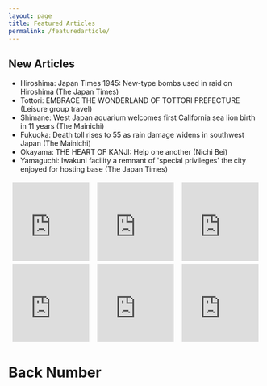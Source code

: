 ```yaml
---
layout: page
title: Featured Articles
permalink: /featuredarticle/
---
```


## New Articles
- Hiroshima: Japan Times 1945: New-type bombs used in raid on Hiroshima (The Japan Times)
- Tottori: EMBRACE THE WONDERLAND OF TOTTORI PREFECTURE (Leisure group travel)
- Shimane: West Japan aquarium welcomes first California sea lion birth in 11 years (The Mainichi)
- Fukuoka: Death toll rises to 55 as rain damage widens in southwest Japan (The Mainichi)
- Okayama: THE HEART OF KANJI: Help one another (Nichi Bei)
- Yamaguchi: Iwakuni facility a remnant of 'special privileges' the city enjoyed for hosting base (The Japan Times)


<table style="border:none;">
  <tbody style="border:none;">
    <tr style="border:none;">
      <td style="border:none;">
        <iframe 
  class="hatenablogcard" 
  style="width:100%;height:155px;max-width:680px;" 
  title="Japan Rail Pass (JR Pass)" 
  src="https://hatenablog-parts.com/embed?url=https://www.japantimes.co.jp/news/2020/08/01/national/history/japan-times-1945-new-type-bombs-used-raid-hiroshima/#.XylOVS0oe3U" 
  width="300" height="150" frameborder="0" scrolling="no">
</iframe></td>
      <td style="border:none;">
      <iframe 
  class="hatenablogcard" 
  style="width:100%;height:155px;max-width:680px;" 
  title="Japan Rail Pass (JR Pass)" 
  src="https://hatenablog-parts.com/embed?url=https://leisuregrouptravel.com/embrace-the-wonderland-of-tottori-prefecture/" 
  width="300" height="150" frameborder="0" scrolling="no">
</iframe>
      </td>
      <td style="border:none;">
        <iframe 
  class="hatenablogcard" 
  style="width:100%;height:155px;max-width:680px;" 
  title="Japan Rail Pass (JR Pass)" 
  src="https://hatenablog-parts.com/embed?url=https://mainichi.jp/english/articles/20200803/p2a/00m/0na/009000c" 
  width="300" height="150" frameborder="0" scrolling="no">
</iframe>
      </td>
    </tr>
    <tr style="border:none;">
      <td style="border:none;">
      <iframe 
  class="hatenablogcard" 
  style="width:100%;height:155px;max-width:680px;" 
  title="Japan Rail Pass (JR Pass)" 
  src="https://hatenablog-parts.com/embed?url=https://mainichi.jp/english/articles/20200707/p2g/00m/0na/072000c" 
  width="300" height="150" frameborder="0" scrolling="no">
</iframe>
      </td>
      <td style="border:none;">
      <iframe 
  class="hatenablogcard" 
  style="width:100%;height:155px;max-width:680px;" 
  title="Japan Rail Pass (JR Pass)" 
  src="https://hatenablog-parts.com/embed?url=https://www.nichibei.org/2020/07/the-heart-of-kanji-help-one-another/" 
  width="300" height="150" frameborder="0" scrolling="no">
</iframe>
      </td>
      <td style="border:none;">
      <iframe 
  class="hatenablogcard" 
  style="width:100%;height:155px;max-width:680px;" 
  title="Japan Rail Pass (JR Pass)" 
  src="https://hatenablog-parts.com/embed?url=https://www.japantimes.co.jp/news/2020/07/24/national/iwakuni-special-privileges-us-base-military/" 
  width="300" height="150" frameborder="0" scrolling="no">
</iframe></td></tbody></table>



# Back Number


